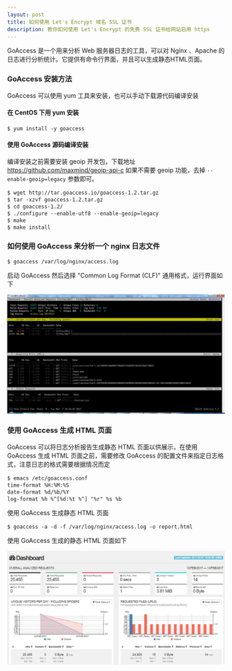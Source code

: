 ```yaml
---
layout: post
title: 如何使用 Let's Encrypt 域名 SSL 证书
description: 教你如何使用 Let's Encrypt 的免费 SSL 证书给网站启用 https
---
```


GoAccess 是一个用来分析 Web 服务器日志的工具，可以对 Nginx 、Apache 的日志进行分析统计。它提供有命令行界面，并且可以生成静态HTML页面。

### GoAccess 安装方法

 GoAccess 可以使用 yum 工具来安装，也可以手动下载源代码编译安装


#### 在 CentOS 下用 yum 安装


    $ yum install -y goaccess


#### 使用 GoAccess 源码编译安装

编译安装之前需要安装 geoip 开发包，下载地址 https://github.com/maxmind/geoip-api-c 如果不需要 geoip 功能，去掉 `--enable-geoip=legacy` 参数即可。


    $ wget http://tar.goaccess.io/goaccess-1.2.tar.gz
    $ tar -xzvf goaccess-1.2.tar.gz
    $ cd goaccess-1.2/
    $ ./configure --enable-utf8 --enable-geoip=legacy
    $ make
    $ make install


### 如何使用 GoAccess 来分析一个 nginx 日志文件


    $ goaccess /var/log/nginx/access.log


启动 GoAccess 然后选择 "Common Log Format (CLF)" 通用格式，运行界面如下

![cli](/assets/img/cli.jpg)

### 使用 GoAccess 生成 HTML 页面

GoAccess 可以将日志分析报告生成静态 HTML 页面以供展示，在使用 GoAccess 生成 HTML 页面之前，需要修改 GoAccess 的配置文件来指定日志格式，注意日志的格式需要根据情况而定


    $ emacs /etc/goaccess.conf
    time-format %H:%M:%S
    date-format %d/%b/%Y
    log-format %h %^[%d:%t %^] "%r" %s %b


使用 GoAccess 生成静态 HTML 页面


    $ goaccess -a -d -f /var/log/nginx/access.log -o report.html


使用 GoAccess 生成的静态 HTML 页面如下

![web](/assets/img/web.jpg)

